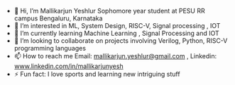- 👋 Hi, I’m Mallikarjun Yeshlur Sophomore year student at PESU RR campus Bengaluru, Karnataka 
- 👀 I’m interested in ML, System Design, RISC-V, Signal processing , IOT
- 🌱 I’m currently learning Machine Learning , Signal Processing and IOT
- 💞️ I’m looking to collaborate on projects involving Verilog, Python, RISC-V programming languages
- 📫 How to reach me Email: mallikarjun.yeshlur@gmail.com , Linkedin: www.linkedin.com/in/mallikarjunyesh 
- ⚡ Fun fact: I love sports and learning new intriguing stuff

<!---
Mallikyesh/Mallikyesh is a ✨ special ✨ repository because its `README.md` (this file) appears on your GitHub profile.
You can click the Preview link to take a look at your changes.
--->
